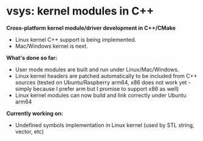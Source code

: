 # vsys: kernel modules in C++
**Cross-platform kernel module/driver development in C++/CMake**
- Linux kernel C++ support is being implemented. 
- Mac/Windows kernel is next.

**What's done so far:**
- User mode modules are built and run under Linux/Mac/Windows.
- Linux kernel headers are patched automatically to be included from C++ sources (tested on Ubuntu/Raspberry arm64, x86 does not work yet - simply because I prefer arm but I promise to support x86 as well)
- Linux kernel modules can now build and link correctly under Ubuntu arm64

**Currently working on:**
- Undefined symbols implementation in Linux kernel (used by STL string, vector, etc)
